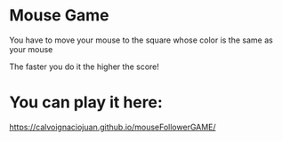 # Mouse Game

You have to move your mouse to the square whose color is the same as your mouse

The faster you do it the higher the score!

# You can play it here:

https://calvoignaciojuan.github.io/mouseFollowerGAME/
